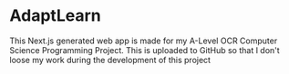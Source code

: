 # AdaptLearn

This Next.js generated web app is made for my A-Level OCR Computer Science Programming Project. This is uploaded to GitHub so that I don't loose my work during the development of this project
